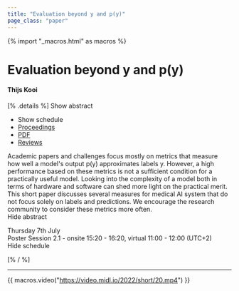 ```yaml
---
title: "Evaluation beyond y and p(y)"
page_class: "paper"
---
```


{% import "_macros.html" as macros %}

# Evaluation beyond y and p(y)

#### Thijs Kooi

[% .details %]
<a class="toggle_visibility" data-selector=".abstract" data-level="3">Show abstract</a>
- <a class="toggle_visibility" data-selector=".schedule" data-level="3">Show schedule</a>
- <a href="">Proceedings</a>
- <a href="https://openreview.net/pdf?id=eU4xqygla-Q">PDF</a>
- <a href="https://openreview.net/forum?id=eU4xqygla-Q">Reviews</a>

<p>
    <span class="abstract">
        Academic papers and challenges focus mostly on metrics that measure how well a model's output p(y) approximates labels y. However, a high performance based on these metrics is not a sufficient condition for a practically useful model. Looking into the complexity of a model both in terms of hardware and software can shed more light on the practical merit. This short paper discusses several measures for medical AI system that do not focus solely on labels and predictions. We encourage the research community to consider these metrics more often.
        <br>
        <span class="actions"><a class="toggle_visibility" data-level="2">Hide abstract</a></span>
    </span>
</p>

<p>
    <span class="schedule">
        Thursday 7th July<br>Poster Session 2.1 - onsite 15:20 - 16:20, virtual 11:00 - 12:00 (UTC+2)
        <br>
        <span class="actions"><a class="toggle_visibility" data-level="2">Hide schedule</a></span>
    </span>
</p>

[% / %]


---
{{ macros.video("https://video.midl.io/2022/short/20.mp4") }}

